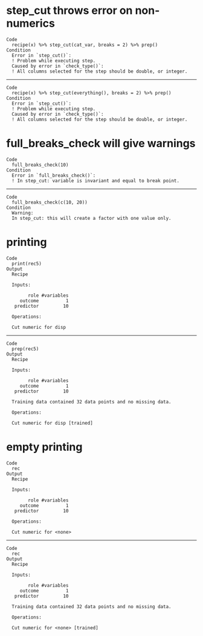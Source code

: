 # step_cut throws error on non-numerics

    Code
      recipe(x) %>% step_cut(cat_var, breaks = 2) %>% prep()
    Condition
      Error in `step_cut()`:
      ! Problem while executing step.
      Caused by error in `check_type()`:
      ! All columns selected for the step should be double, or integer.

---

    Code
      recipe(x) %>% step_cut(everything(), breaks = 2) %>% prep()
    Condition
      Error in `step_cut()`:
      ! Problem while executing step.
      Caused by error in `check_type()`:
      ! All columns selected for the step should be double, or integer.

# full_breaks_check will give warnings

    Code
      full_breaks_check(10)
    Condition
      Error in `full_breaks_check()`:
      ! In step_cut: variable is invariant and equal to break point.

---

    Code
      full_breaks_check(c(10, 20))
    Condition
      Warning:
      In step_cut: this will create a factor with one value only.

# printing

    Code
      print(rec5)
    Output
      Recipe
      
      Inputs:
      
            role #variables
         outcome          1
       predictor         10
      
      Operations:
      
      Cut numeric for disp

---

    Code
      prep(rec5)
    Output
      Recipe
      
      Inputs:
      
            role #variables
         outcome          1
       predictor         10
      
      Training data contained 32 data points and no missing data.
      
      Operations:
      
      Cut numeric for disp [trained]

# empty printing

    Code
      rec
    Output
      Recipe
      
      Inputs:
      
            role #variables
         outcome          1
       predictor         10
      
      Operations:
      
      Cut numeric for <none>

---

    Code
      rec
    Output
      Recipe
      
      Inputs:
      
            role #variables
         outcome          1
       predictor         10
      
      Training data contained 32 data points and no missing data.
      
      Operations:
      
      Cut numeric for <none> [trained]

